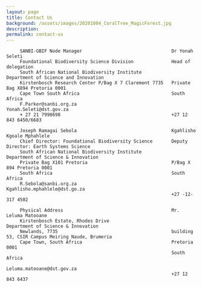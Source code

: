 ```yaml
---
layout: page
title: Contact Us
background: /assets/images/20201004_CoralTree_MagicForest.jpg
description:
permalink: contact-us
---
```

                                                       
                                                        
         SANBI-GBIF Node Manager                                 Dr Yonah Seleti
         Foundational Biodiversity Science Division              Head of delegation
         South African National Biodiversity Institute           Department of Science and Innovation
         Kirstenbosch Research Center P/Bag X 7 Claremont 7735   Private Bag X894 Pretoria 0001
         Cape Town South Africa                                  South Africa
         F.Parker@sanbi.org.za                                   Yonah.Seleti@dst.gov.za
         + 27 21 7998698                                         +27 12 843 6450/6683
                                                
         Joseph Ramagai Sebola                                   Kgahlisho Kgoale Mphahlele                                           
         Chief Director: Foundational Biodiversity Science       Deputy Director: Earth Systems Science
         South African National Biodiversity Institute           Department of Science & Innovation
         Private Bag X101 Pretoria                               P/Bag X 894 Pretoria 0001
         South Africa                                            South Africa
         R.Sebola@sanbi.org.za                                   Kgahlisho.mphahlele@dst.go.za
                                                                 +27 -12-317 4502
         
         Physical Address                                        Mr. Leluma Matooane                                             
         Kirstenbosch Estate, Rhodes Drive                       Department of Science & Innovation
         Newlands, 7735                                          building 53, CSIR Campus Meiring Naude, Brumeria
         Cape Town, South Africa                                 Pretoria 0001             
                                                                 South Africa
                                                                 Leluma.matooane@dst.gov.za
                                                                 +27 12 843 6437
